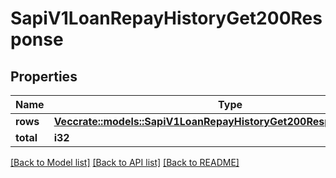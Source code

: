 # SapiV1LoanRepayHistoryGet200Response

## Properties

Name | Type | Description | Notes
------------ | ------------- | ------------- | -------------
**rows** | [**Vec<crate::models::SapiV1LoanRepayHistoryGet200ResponseRowsInner>**](_sapi_v1_loan_repay_history_get_200_response_rows_inner.md) |  | 
**total** | **i32** |  | 

[[Back to Model list]](../README.md#documentation-for-models) [[Back to API list]](../README.md#documentation-for-api-endpoints) [[Back to README]](../README.md)


